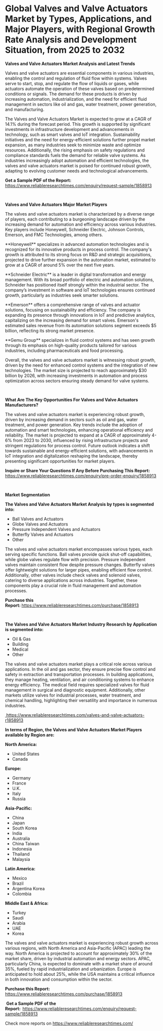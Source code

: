 <p><h1>Global Valves and Valve Actuators Market by Types, Applications, and Major Players, with Regional Growth Rate Analysis and Development Situation, from 2025 to 2032</h1></p><p><strong>Valves and Valve Actuators Market Analysis and Latest Trends</strong></p>
<p><p>Valves and valve actuators are essential components in various industries, enabling the control and regulation of fluid flow within systems. Valves serve to start, stop, and regulate the flow of liquids or gases, while actuators automate the operation of these valves based on predetermined conditions or signals. The demand for these products is driven by increasing automation, industrialization, and the need for efficient fluid management in sectors like oil and gas, water treatment, power generation, and manufacturing.</p><p>The Valves and Valve Actuators Market is expected to grow at a CAGR of 14.1% during the forecast period. This growth is supported by significant investments in infrastructure development and advancements in technology, such as smart valves and IoT integration. Sustainability initiatives and the need for energy-efficient solutions further propel market expansion, as many industries seek to minimize waste and optimize resources. Additionally, the rising emphasis on safety regulations and compliance standards fuels the demand for reliable valve systems. As industries increasingly adopt automation and efficient technologies, the valves and valve actuators market is poised for continued robust growth, adapting to evolving customer needs and technological advancements.</p></p>
<p><strong>Get a Sample PDF of the Report:&nbsp;</strong> <a href="https://www.reliableresearchtimes.com/enquiry/request-sample/1858913?utm_campaign=2669&utm_medium=2&utm_source=Github&utm_content=ia&utm_term=28022025&utm_id=valves-and-valve-actuators">https://www.reliableresearchtimes.com/enquiry/request-sample/1858913</a></p>
<p>&nbsp;</p>
<p><strong>Valves and Valve Actuators Major Market Players</strong></p>
<p><p>The valves and valve actuators market is characterized by a diverse range of players, each contributing to a burgeoning landscape driven by the increasing demand for automation and efficiency across various industries. Key players include Honeywell, Schneider Electric, Johnson Controls, Emerson, and FMC Technologies, among others.</p><p>**Honeywell** specializes in advanced automation technologies and is recognized for its innovative products in process control. The company's growth is attributed to its strong focus on R&D and strategic acquisitions, projected to drive further expansion in the automation market, estimated to grow at a CAGR of around 5% over the next five years.</p><p>**Schneider Electric** is a leader in digital transformation and energy management. With its broad portfolio of electric and automation solutions, Schneider has positioned itself strongly within the industrial sector. The company’s investment in software and IoT technologies ensures continued growth, particularly as industries seek smarter solutions.</p><p>**Emerson** offers a comprehensive range of valves and actuator solutions, focusing on sustainability and efficiency. The company is expanding its presence through innovations in IoT and predictive analytics, capitalizing on the increasing demand for smart valves. Emerson's estimated sales revenue from its automation solutions segment exceeds $5 billion, reflecting its strong market presence.</p><p>**Gemu Group** specializes in fluid control systems and has seen growth through its emphasis on high-quality products tailored for various industries, including pharmaceuticals and food processing. </p><p>Overall, the valves and valve actuators market is witnessing robust growth, driven by the need for enhanced control systems and the integration of new technologies. The market size is projected to reach approximately $30 billion by 2026, with increasing investments in automation and process optimization across sectors ensuring steady demand for valve systems.</p></p>
<p>&nbsp;</p>
<p><strong>What Are The Key Opportunities For Valves and Valve Actuators Manufacturers?</strong></p>
<p><p>The valves and valve actuators market is experiencing robust growth, driven by increasing demand in sectors such as oil and gas, water treatment, and power generation. Key trends include the adoption of automation and smart technologies, enhancing operational efficiency and reliability. The market is projected to expand at a CAGR of approximately 4-6% from 2023 to 2030, influenced by rising infrastructure projects and stringent regulations for process control. Future outlook indicates a shift towards sustainable and energy-efficient solutions, with advancements in IoT integration and digitalization reshaping the landscape, thereby presenting significant opportunities for market players.</p></p>
<p><strong>Inquire or Share Your Questions If Any Before Purchasing This Report:</strong> <a href="https://www.reliableresearchtimes.com/enquiry/pre-order-enquiry/1858913?utm_campaign=2669&utm_medium=2&utm_source=Github&utm_content=ia&utm_term=28022025&utm_id=valves-and-valve-actuators">https://www.reliableresearchtimes.com/enquiry/pre-order-enquiry/1858913</a></p>
<p>&nbsp;</p>
<p><strong>Market Segmentation</strong></p>
<p><strong>The Valves and Valve Actuators Market Analysis by types is segmented into:</strong></p>
<p><ul><li>Ball Valves and Actuators</li><li>Globe Valves and Actuators</li><li>Pressure Independent Valves and Actuators</li><li>Butterfly Valves and Actuators</li><li>Other</li></ul></p>
<p><p>The valves and valve actuators market encompasses various types, each serving specific functions. Ball valves provide quick shut-off capabilities, while globe valves regulate flow with precision. Pressure independent valves maintain consistent flow despite pressure changes. Butterfly valves offer lightweight solutions for larger pipes, enabling efficient flow control. Additionally, other valves include check valves and solenoid valves, catering to diverse applications across industries. Together, these components play a crucial role in fluid management and automation processes.</p></p>
<p><strong>Purchase this Report:&nbsp;</strong><a href="https://www.reliableresearchtimes.com/purchase/1858913?utm_campaign=2669&utm_medium=2&utm_source=Github&utm_content=ia&utm_term=28022025&utm_id=valves-and-valve-actuators">https://www.reliableresearchtimes.com/purchase/1858913</a></p>
<p>&nbsp;</p>
<p><strong>The Valves and Valve Actuators Market Industry Research by Application is segmented into:</strong></p>
<p><ul><li>Oil & Gas</li><li>Building</li><li>Medical</li><li>Other</li></ul></p>
<p><p>The valves and valve actuators market plays a critical role across various applications. In the oil and gas sector, they ensure precise flow control and safety in extraction and transportation processes. In building applications, they manage heating, ventilation, and air conditioning systems to enhance energy efficiency. The medical field requires specialized valves for fluid management in surgical and diagnostic equipment. Additionally, other markets utilize valves for industrial processes, water treatment, and chemical handling, highlighting their versatility and importance in numerous industries.</p></p>
<p><a href="https://www.reliableresearchtimes.com/valves-and-valve-actuators-r1858913?utm_campaign=2669&utm_medium=2&utm_source=Github&utm_content=ia&utm_term=28022025&utm_id=valves-and-valve-actuators">&nbsp;https://www.reliableresearchtimes.com/valves-and-valve-actuators-r1858913</a></p>
<p><strong>In terms of Region, the Valves and Valve Actuators Market Players available by Region are:</strong></p>
<p>
    <p> <strong> North America: </strong>
        <ul>
            <li>United States</li>
            <li>Canada</li>
        </ul>
        </p> 
    <p> <strong> Europe: </strong>
        <ul>
            <li>Germany</li>
            <li>France</li>
            <li>U.K.</li>
            <li>Italy</li>
            <li>Russia</li>
        </ul>
        </p> 
    <p> <strong> Asia-Pacific: </strong>
        <ul>
            <li>China</li>
            <li>Japan</li>
            <li>South Korea</li>
            <li>India</li>
            <li>Australia</li>
            <li>China Taiwan</li>
            <li>Indonesia</li>
            <li>Thailand</li>
            <li>Malaysia</li>
        </ul>
        </p> 
    <p> <strong> Latin America: </strong>
        <ul>
            <li>Mexico</li>
            <li>Brazil</li>
            <li>Argentina Korea</li>
            <li>Colombia</li>
        </ul>
        </p> 
    <p> <strong> Middle East & Africa: </strong>
        <ul>
            <li>Turkey</li>
            <li>Saudi</li>
            <li>Arabia</li>
            <li>UAE</li>
            <li>Korea</li>
        </ul>
    </p>
    </p>
<p><p>The valves and valve actuators market is experiencing robust growth across various regions, with North America and Asia-Pacific (APAC) leading the way. North America is projected to account for approximately 30% of the market share, driven by industrial automation and energy sectors. APAC, particularly China, is expected to dominate with a market share of around 35%, fueled by rapid industrialization and urbanization. Europe is anticipated to hold about 25%, while the USA maintains a critical influence in both innovation and consumption within the sector.</p></p>
<p><strong>Purchase this Report: </strong><a href="https://www.reliableresearchtimes.com/purchase/1858913?utm_campaign=2669&utm_medium=2&utm_source=Github&utm_content=ia&utm_term=28022025&utm_id=valves-and-valve-actuators">https://www.reliableresearchtimes.com/purchase/1858913</a></p>
<p>&nbsp;<strong>Get a Sample PDF of the Report:&nbsp;&nbsp;</strong><a href="https://www.reliableresearchtimes.com/enquiry/request-sample/1858913?utm_campaign=2669&utm_medium=2&utm_source=Github&utm_content=ia&utm_term=28022025&utm_id=valves-and-valve-actuators">https://www.reliableresearchtimes.com/enquiry/request-sample/1858913</a></p>
<p><strong></strong></p>
<p>Check more reports on <a href="https://www.reliableresearchtimes.com/?utm_campaign=2669&utm_medium=2&utm_source=Github&utm_content=ia&utm_term=28022025&utm_id=valves-and-valve-actuators">https://www.reliableresearchtimes.com/</a></p>